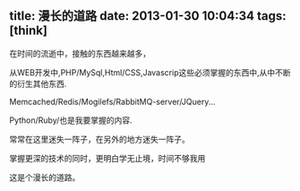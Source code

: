 title: 漫长的道路
date: 2013-01-30 10:04:34
tags: [think]
---

在时间的流逝中，接触的东西越来越多，

从WEB开发中,PHP/MySql,Html/CSS,Javascrip这些必须掌握的东西中,从中不断的衍生其他东西.

Memcached/Redis/Mogilefs/RabbitMQ-server/JQuery...

Python/Ruby/也是我要掌握的内容.

常常在这里迷失一阵子，在另外的地方迷失一阵子。

掌握更深的技术的同时，更明白学无止境，时间不够我用

这是个漫长的道路。


